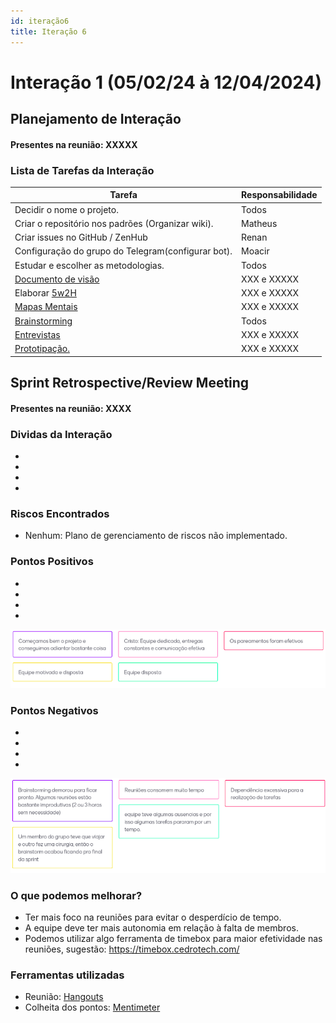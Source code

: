 ```yaml
---
id: iteração6
title: Iteração 6
---
```


# Interação 1 (05/02/24 à 12/04/2024)


## Planejamento de Interação
#### Presentes na reunião: XXXXX

###  Lista de Tarefas da Interação

|Tarefa|Responsabilidade|
|---|----|
| Decidir o nome o projeto.|Todos|
| Criar o repositório nos padrões (Organizar wiki).| Matheus|
| Criar issues no GitHub / ZenHub| Renan|
| Configuração do grupo do Telegram(configurar bot).|Moacir|
| Estudar e escolher as metodologias.| Todos|
| [Documento de visão](https://github.com/xxx/xxx.md) |XXX e XXXXX|
| Elaborar [5w2H](https://github.com/xxx/xxx.md) |XXX e XXXXX|
| [Mapas Mentais](https://github.com/xxx/xxx.md) |XXX e XXXXX|
| [Brainstorming](https://github.com/UnBArqDsw/2020.1_G7_TCM/blob/master/docs/base/Brainstorm.md) |Todos|
|[Entrevistas](https://github.com/xxx/xxx.md) |XXX e XXXXX|
|[Prototipação.](https://github.com/xxx/xxx.md) |XXX e XXXXX|

## Sprint Retrospective/Review Meeting

#### Presentes na reunião: XXXX

### Dividas da Interação
- 
- 
- 
- 

### Riscos Encontrados

- Nenhum: Plano de gerenciamento de riscos não implementado.


### Pontos Positivos

-
-
- 
-
![pontos positivos](../assets/Sprints/S1-positivos.png)

### Pontos Negativos

-
-
- 
-
![pontos negativos](../assets/Sprints/S1-negativos.png)

### O que podemos melhorar?
- Ter mais foco na reuniões para evitar o desperdício de tempo.
- A equipe deve ter mais autonomia em relação à falta de membros.
- Podemos utilizar algo ferramenta de timebox para maior efetividade nas reuniões, sugestão: https://timebox.cedrotech.com/


### Ferramentas utilizadas

- Reunião: [Hangouts](https://hangouts.google.com/)
- Colheita dos pontos: [Mentimeter](https://www.mentimeter.com/)



